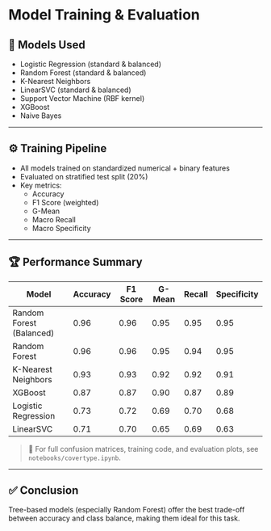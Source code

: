 # Model Training & Evaluation

## 🤖 Models Used

- Logistic Regression (standard & balanced)
- Random Forest (standard & balanced)
- K-Nearest Neighbors
- LinearSVC (standard & balanced)
- Support Vector Machine (RBF kernel)
- XGBoost
- Naive Bayes

---

## ⚙️ Training Pipeline

- All models trained on standardized numerical + binary features
- Evaluated on stratified test split (20%)
- Key metrics:
  - Accuracy
  - F1 Score (weighted)
  - G-Mean
  - Macro Recall
  - Macro Specificity

---

## 🏆 Performance Summary

| Model                     | Accuracy | F1 Score | G-Mean | Recall | Specificity |
|--------------------------|----------|----------|--------|--------|-------------|
| Random Forest (Balanced) | 0.96     | 0.96     | 0.95   | 0.95   | 0.95        |
| Random Forest            | 0.96     | 0.96     | 0.95   | 0.94   | 0.95        |
| K-Nearest Neighbors      | 0.93     | 0.93     | 0.92   | 0.92   | 0.91        |
| XGBoost                  | 0.87     | 0.87     | 0.90   | 0.87   | 0.89        |
| Logistic Regression      | 0.73     | 0.72     | 0.69   | 0.70   | 0.68        |
| LinearSVC                | 0.71     | 0.70     | 0.65   | 0.69   | 0.63        |

> 📌 For full confusion matrices, training code, and evaluation plots, see `notebooks/covertype.ipynb`.

---

## ✅ Conclusion

Tree-based models (especially Random Forest) offer the best trade-off between accuracy and class balance, making them ideal for this task.
